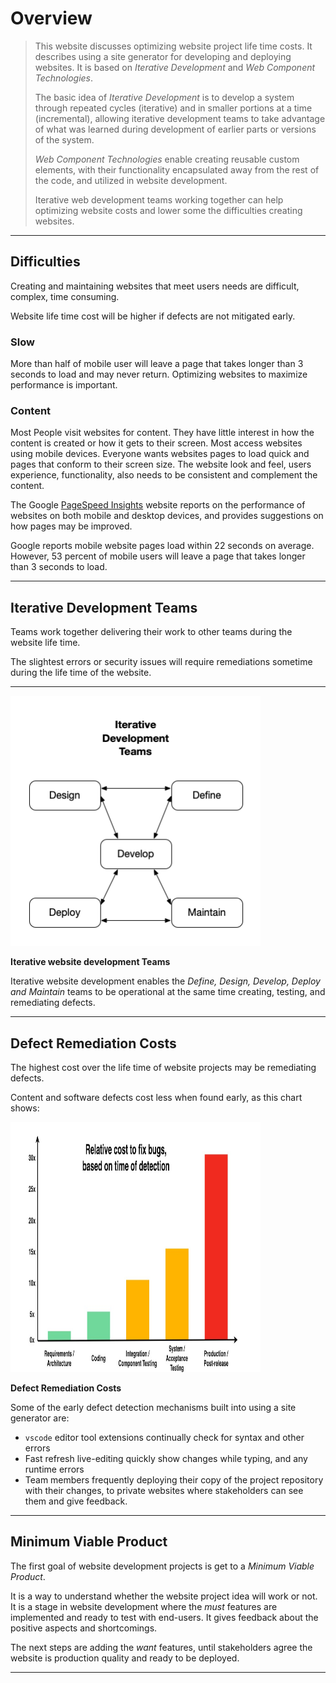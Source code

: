 # Overview


>This website discusses optimizing website project life time costs. It describes using a site generator for developing and deploying websites. It is based on *Iterative Development* and *Web Component Technologies*.
>
>The basic idea of *Iterative Development* is to develop a system through repeated cycles (iterative) and in smaller portions at a time (incremental), allowing iterative development teams to take advantage of what was learned during development of earlier parts or versions of the system. 
>
>*Web Component Technologies* enable creating reusable custom elements, with their functionality encapsulated away from the rest of the code, and utilized in website development.
>
>Iterative web development teams working together can help optimizing website costs and lower some the difficulties creating websites.

---

## Difficulties

Creating and maintaining websites that meet users needs are difficult, complex, time consuming.

Website life time cost will be higher if defects are not mitigated early.

### Slow

More than half of mobile user will leave a page that takes longer than 3 seconds to load and may never return. Optimizing websites to maximize performance is important.

### Content

Most People visit websites for content. They have little interest in how the content is created or how it gets to their screen. Most access websites using mobile devices. Everyone wants websites pages to load quick and pages that conform to their screen size. The website look and feel, users experience, functionality, also needs to be consistent and complement the content.

The Google [PageSpeed Insights](https://pagespeed.web.dev/) website reports on the performance of websites on both mobile and desktop devices, and provides suggestions on how pages may be improved.

Google reports mobile website pages load within 22 seconds on average. However, 53 percent of mobile users will leave a page that takes longer than 3 seconds to load.

---

## Iterative Development Teams


Teams work together delivering their work to other teams during the website life time.

The slightest errors or security issues will require remediations sometime during the life time of the website.

---

<img src="iterativedev.png" height=400 width=400 />

**Iterative website development Teams**

Iterative website development enables the _Define, Design, Develop, Deploy and Maintain_ teams to be operational at the same time creating, testing, and remediating defects.

---

## Defect Remediation Costs

The highest cost over the life time of website projects may be remediating defects.

Content and software defects cost less when found early, as this chart shows:


<img src="bugFixChart.jpg" height= 400 width=400 />

**Defect Remediation Costs**

Some of the early defect detection mechanisms built into  using a site generator are:

- `vscode` editor tool extensions continually check for syntax and other errors
- Fast refresh live-editing quickly show changes while typing, and any runtime errors
- Team members frequently deploying their copy of the project repository with their changes, to private websites where stakeholders can see them and give feedback.

---

## Minimum Viable Product

The first goal of website development projects is get to a _Minimum Viable Product_. 

It is a way to understand whether the website project idea will work or not. It is a stage in website development where the _must_ features are implemented and ready to test with end-users. It gives feedback about the positive aspects and shortcomings.

The next steps are adding the _want_ features, until stakeholders agree the website is production quality and ready to be deployed.

---


